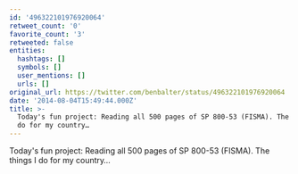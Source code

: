 ```yaml
---
id: '496322101976920064'
retweet_count: '0'
favorite_count: '3'
retweeted: false
entities:
  hashtags: []
  symbols: []
  user_mentions: []
  urls: []
original_url: https://twitter.com/benbalter/status/496322101976920064
date: '2014-08-04T15:49:44.000Z'
title: >-
  Today's fun project: Reading all 500 pages of SP 800-53 (FISMA). The things I
  do for my country…
---
```


Today's fun project: Reading all 500 pages of SP 800-53 (FISMA). The things I do for my country…